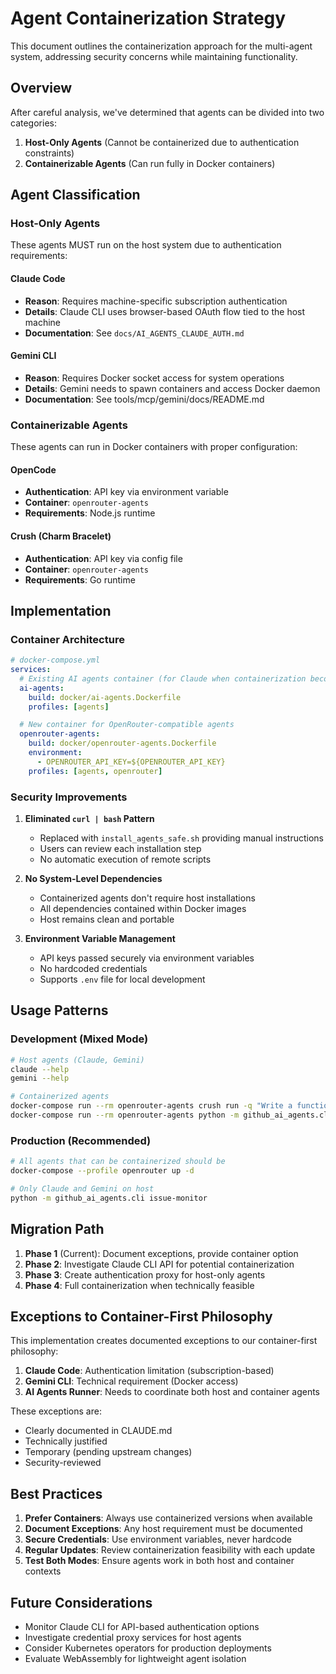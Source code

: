 # Agent Containerization Strategy

This document outlines the containerization approach for the multi-agent system, addressing security concerns while maintaining functionality.

## Overview

After careful analysis, we've determined that agents can be divided into two categories:

1. **Host-Only Agents** (Cannot be containerized due to authentication constraints)
2. **Containerizable Agents** (Can run fully in Docker containers)

## Agent Classification

### Host-Only Agents

These agents MUST run on the host system due to authentication requirements:

#### Claude Code
- **Reason**: Requires machine-specific subscription authentication
- **Details**: Claude CLI uses browser-based OAuth flow tied to the host machine
- **Documentation**: See `docs/AI_AGENTS_CLAUDE_AUTH.md`

#### Gemini CLI
- **Reason**: Requires Docker socket access for system operations
- **Details**: Gemini needs to spawn containers and access Docker daemon
- **Documentation**: See tools/mcp/gemini/docs/README.md

### Containerizable Agents

These agents can run in Docker containers with proper configuration:

#### OpenCode
- **Authentication**: API key via environment variable
- **Container**: `openrouter-agents`
- **Requirements**: Node.js runtime

#### Crush (Charm Bracelet)
- **Authentication**: API key via config file
- **Container**: `openrouter-agents`
- **Requirements**: Go runtime

## Implementation

### Container Architecture

```yaml
# docker-compose.yml
services:
  # Existing AI agents container (for Claude when containerization becomes possible)
  ai-agents:
    build: docker/ai-agents.Dockerfile
    profiles: [agents]

  # New container for OpenRouter-compatible agents
  openrouter-agents:
    build: docker/openrouter-agents.Dockerfile
    environment:
      - OPENROUTER_API_KEY=${OPENROUTER_API_KEY}
    profiles: [agents, openrouter]
```

### Security Improvements

1. **Eliminated `curl | bash` Pattern**
   - Replaced with `install_agents_safe.sh` providing manual instructions
   - Users can review each installation step
   - No automatic execution of remote scripts

2. **No System-Level Dependencies**
   - Containerized agents don't require host installations
   - All dependencies contained within Docker images
   - Host remains clean and portable

3. **Environment Variable Management**
   - API keys passed securely via environment variables
   - No hardcoded credentials
   - Supports `.env` file for local development

## Usage Patterns

### Development (Mixed Mode)
```bash
# Host agents (Claude, Gemini)
claude --help
gemini --help

# Containerized agents
docker-compose run --rm openrouter-agents crush run -q "Write a function"
docker-compose run --rm openrouter-agents python -m github_ai_agents.cli issue-monitor
```

### Production (Recommended)
```bash
# All agents that can be containerized should be
docker-compose --profile openrouter up -d

# Only Claude and Gemini on host
python -m github_ai_agents.cli issue-monitor
```

## Migration Path

1. **Phase 1** (Current): Document exceptions, provide container option
2. **Phase 2**: Investigate Claude CLI API for potential containerization
3. **Phase 3**: Create authentication proxy for host-only agents
4. **Phase 4**: Full containerization when technically feasible

## Exceptions to Container-First Philosophy

This implementation creates documented exceptions to our container-first philosophy:

1. **Claude Code**: Authentication limitation (subscription-based)
2. **Gemini CLI**: Technical requirement (Docker access)
3. **AI Agents Runner**: Needs to coordinate both host and container agents

These exceptions are:
- Clearly documented in CLAUDE.md
- Technically justified
- Temporary (pending upstream changes)
- Security-reviewed

## Best Practices

1. **Prefer Containers**: Always use containerized versions when available
2. **Document Exceptions**: Any host requirement must be documented
3. **Secure Credentials**: Use environment variables, never hardcode
4. **Regular Updates**: Review containerization feasibility with each update
5. **Test Both Modes**: Ensure agents work in both host and container contexts

## Future Considerations

- Monitor Claude CLI for API-based authentication options
- Investigate credential proxy services for host agents
- Consider Kubernetes operators for production deployments
- Evaluate WebAssembly for lightweight agent isolation
